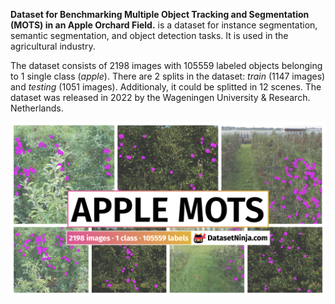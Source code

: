 **Dataset for Benchmarking Multiple Object Tracking and Segmentation (MOTS) in an Apple Orchard Field.** is a dataset for instance segmentation, semantic segmentation, and object detection tasks. It is used in the agricultural industry. 

The dataset consists of 2198 images with 105559 labeled objects belonging to 1 single class (*apple*). There are 2 splits in the dataset: *train* (1147 images) and *testing* (1051 images). Additionaly, it could be splitted in 12 scenes. The dataset was released in 2022 by the Wageningen University & Research. Netherlands.

<img src="https://github.com/dataset-ninja/apple-mots/raw/main/visualizations/poster.png">

